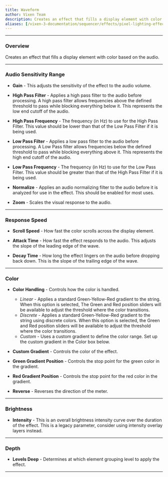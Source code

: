 ```yaml
---
title: Waveform
author: Vixen Team
description: Creates an effect that fills a display element with color based on the audio.
aliases: [/vixen-3-documentation/sequencer/effects/pixel-lighting-effects/waveform/]
---
```


---

### Overview

Creates an effect that fills a display element with color based on the audio.

---

### Audio Sensitivity Range

* **Gain** - This adjusts the sensitivity of the effect to the audio volume.

* **High Pass Filter** - Applies a high pass filter to the audio before processing. 
                         A high pass filter allows frequencies above the defined threshold to pass while blocking everything below it. 
                         This represents the low end cutoff of the audio.

* **High Pass Frequency** - The frequency (in Hz) to use for the High Pass Filter. This value should be lower than that of the Low Pass Filter if it is being used.

* **Low Pass Filter** - Applies a low pass filter to the audio before processing. 
                        A Low Pass filter allows frequencies below the defined threshold to pass while blocking everything above it. 
                        This represents the high end cutoff of the audio.  

* **Low Pass Frequency** - The frequency (in Hz) to use for the Low Pass Filter. This value should be greater than that of the High Pass Filter if it is being used.

* **Normalize** - Applies an audio normalizing filter to the audio before it is analyzed for use in the effect. This should be enabled for most uses.

* **Zoom** - Scales the visual response to the audio.
            

---

### Response Speed

* **Scroll Speed** - How fast the color scrolls across the display element.

* **Attack Time** - How fast the effect responds to the audio. This adjusts the slope of the leading edge of the wave.

* **Decay Time** - How long the effect lingers on the audio before dropping back down. This is the slope of the trailing edge of the wave.


---

### Color

* **Color Handling** - Controls how the color is handled.
    * _Linear_ - Applies a standard Green-Yellow-Red gradient to the string. When this option is selected, The Green and Red position sliders will be available to adjust the threshold where the color transitions. 
    * _Discrete_ - Applies a standard Green-Yellow-Red gradient to the string using discrete colors. When this option is selected, the Green and Red position sliders will be available to adjust the threshold where the color transitions. 
    * _Custom_ - Uses a custom gradient to define the color range. Set up the custom gradient in the Color box below.

* **Custom Gradient** - Controls the color of the effect.

* **Green Gradient Position** - Controls the stop point for the green color in the gradient.

* **Red Gradient Position** - Controls the stop point for the red color in the gradient.

* **Reverse** - Reverses the direction of the meter.

---

### Brightness

* **Intensity** - This is an overall brightness intensity curve over the duration of the effect.
                  This is a legacy parameter, consider using intensity overlay layers instead.

---

### Depth

* **Levels Deep** - Determines at which element grouping level to apply the effect.

---

